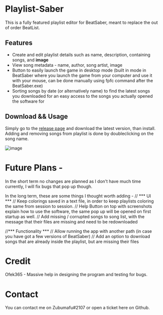 # Playlist-Saber
This is a fully featured playlist editor for BeatSaber, meant to replace the out of order BeatList.

## Features

- Create and edit playlist details such as name, description, containing songs, and **image**
- View song metadata - name, author, song artist, image
- Button to easily launch the game in desktop mode (built in mode in BeatSaber where you launch the game from your computer and use it with your mouse, can be done manually using fpfc command after the BeatSaber.exe)
- Sorting songs by date (or alternatively name) to find the latest songs you downloaded for an easy access to the songs you actually opened the software for


## Download && Usage
Simply go to the [release page](https://github.com/Zoobumafu/Playlist-Saber/releases) and download the latest version, than install.
Adding and removing songs from playlist is done by doubleclicking on the song name.

![image](https://user-images.githubusercontent.com/81674290/135576115-2dc28c7c-0578-47ec-ba3f-103a58e5bb8e.png)

# Future Plans - 
In the short term no changes are planned as I don't have much time currently, I will fix bugs that pop up though.

In the long term, these are some things I thought worth adding - 
// *** UI ***
    // Keep colorings saved in a text file, in order to keep playlists coloring the same from session to session.
    // Help Button on top with screenshots explain how to use the software, the same pop up will be opened on first startup as well.
    // Add missing / corrupted songs to song list, with the message that their files are missing and need to be redownloaded

//*** Functionality ***
    // Allow running the app with another path (in case you have got a few versions of BeatSaber)
    // Add an option to download songs that are already inside the playlist, but are missing their files
   
# Credit 

Ofek365 - Massive help in designing the program and testing for bugs.

# Contact
You can contact me on Zubumafu#2107 or open a ticket here on Github.
